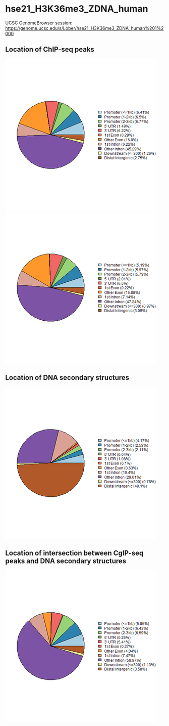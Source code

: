 # hse21_H3K36me3_ZDNA_human

UCSC GenomeBrowser session: https://genome.ucsc.edu/s/Lober/hse21_H3K36me3_ZDNA_human%201%2000

## Location of ChIP-seq peaks
![alt text](https://raw.githubusercontent.com/LOBER2814/hse21_H3K36me3_ZDNA_human/main/images/chip_seeker.H3K36me3_K562.ENCFF901ACN.hg19.filtered.plotAnnoPie.png)
![alt text](https://raw.githubusercontent.com/LOBER2814/hse21_H3K36me3_ZDNA_human/main/images/chip_seeker.H3K36me3_K562.ENCFF903ZMQ.hg19.filtered.plotAnnoPie.png)

## Location of DNA secondary structures
![alt text](https://raw.githubusercontent.com/LOBER2814/hse21_H3K36me3_ZDNA_human/main/images/chip_seeker.zhunt.plotAnnoPie.png)

## Location of intersection between CgIP-seq peaks and DNA secondary structures
![alt text](https://raw.githubusercontent.com/LOBER2814/hse21_H3K36me3_ZDNA_human/main/images/chip_seeker.H3K36me3_K562.intersect_with_zhunt.plotAnnoPie.png)
